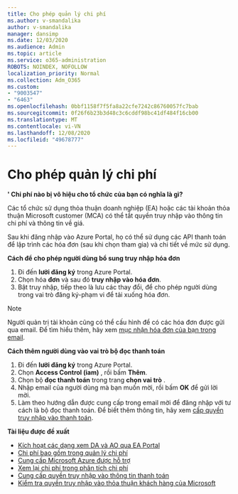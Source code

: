 ```yaml
---
title: Cho phép quản lý chi phí
ms.author: v-smandalika
author: v-smandalika
manager: dansimp
ms.date: 12/03/2020
ms.audience: Admin
ms.topic: article
ms.service: o365-administration
ROBOTS: NOINDEX, NOFOLLOW
localization_priority: Normal
ms.collection: Adm_O365
ms.custom:
- "9003547"
- "6463"
ms.openlocfilehash: 0bbf1158f7f5fa8a22cfe7242c86760057fc7bab
ms.sourcegitcommit: 0f26f6b23b3d48c3c6cddf98bc41df484f16cb00
ms.translationtype: MT
ms.contentlocale: vi-VN
ms.lasthandoff: 12/08/2020
ms.locfileid: "49678777"
---
```

# <a name="enable-cost-management"></a>Cho phép quản lý chi phí

**' Chi phí nào bị vô hiệu cho tổ chức của bạn có nghĩa là gì?**

Các tổ chức sử dụng thỏa thuận doanh nghiệp (EA) hoặc các tài khoản thỏa thuận Microsoft customer (MCA) có thể tắt quyền truy nhập vào thông tin chi phí và thông tin về giá.

Sau khi đăng nhập vào Azure Portal, họ có thể sử dụng các API thanh toán để lập trình các hóa đơn (sau khi chọn tham gia) và chi tiết về mức sử dụng.

**Cách để cho phép người dùng bổ sung truy nhập hóa đơn**

1. Đi đến **lưỡi đăng ký** trong Azure Portal.
2. Chọn hóa **đơn** và sau đó **truy nhập vào hóa đơn**.
3. Bật truy nhập, tiếp theo là lưu các thay đổi, để cho phép người dùng trong vai trò đăng ký-phạm vi để tải xuống hóa đơn.

> [!NOTE]
> Người quản trị tài khoản cũng có thể cấu hình để có các hóa đơn được gửi qua email. Để tìm hiểu thêm, hãy xem [mục nhận hóa đơn của bạn trong email](https://docs.microsoft.com/azure/cost-management-billing/manage/download-azure-invoice-daily-usage-date?).

**Cách thêm người dùng vào vai trò bộ đọc thanh toán**

1. Đi đến **lưỡi đăng ký** trong Azure Portal.
2. Chọn **Access Control (iam)** , rồi bấm **Thêm**.
3. Chọn bộ **đọc thanh toán** trong trang **chọn vai trò** .
4. Nhập email của người dùng mà bạn muốn mời, rồi bấm **OK** để gửi lời mời.
5. Làm theo hướng dẫn được cung cấp trong email mời để đăng nhập với tư cách là bộ đọc thanh toán. Để biết thêm thông tin, hãy xem [cấp quyền truy nhập vào thanh toán](https://docs.microsoft.com/azure/cost-management-billing/manage/manage-billing-access?WT.mc_id=Portal-Microsoft_Azure_Support#opt-in).

**Tài liệu được đề xuất**

- [Kích hoạt các dạng xem DA và AO qua EA Portal](https://docs.microsoft.com/azure/cost-management-billing/costs/assign-access-acm-data?WT.mc_id=Portal-Microsoft_Azure_Support#enable-access-to-costs-in-the-ea-portal)
- [Chi phí bao gồm trong quản lý chi phí](https://docs.microsoft.com/azure/cost-management-billing/costs/understand-cost-mgt-data?WT.mc_id=Portal-Microsoft_Azure_Support#costs-included-in-cost-management)
- [Cung cấp Microsoft Azure được hỗ trợ](https://docs.microsoft.com/azure/cost-management-billing/costs/understand-cost-mgt-data?WT.mc_id=Portal-Microsoft_Azure_Support#supported-microsoft-azure-offers)
- [Xem lại chi phí trong phân tích chi phí](https://docs.microsoft.com/azure/cost-management-billing/costs/quick-acm-cost-analysis?WT.mc_id=Portal-Microsoft_Azure_Support&tabs=azure-portal#review-costs-in-cost-analysis)
- [Cung cấp quyền truy nhập vào thông tin thanh toán](https://docs.microsoft.com/azure/cost-management-billing/manage/manage-billing-access?WT.mc_id=Portal-Microsoft_Azure_Support)
- [Kiểm tra quyền truy nhập vào thỏa thuận khách hàng của Microsoft](https://docs.microsoft.com/azure/cost-management-billing/manage/download-azure-invoice-daily-usage-date?WT.mc_id=Portal-Microsoft_Azure_Support#check-access-to-a-microsoft-customer-agreement)






